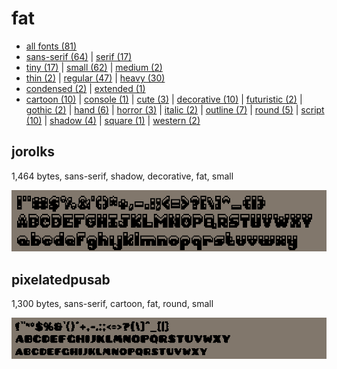 # fat

- [all fonts (81)](readme.md)
- [sans-serif (64)](sans-serif.md) | [serif (17)](serif.md)
- [tiny (17)](tiny.md) | [small (62)](small.md) | [medium (2)](medium.md)
- [thin (2)](thin.md) | [regular (47)](regular.md) | [heavy (30)](heavy.md)
- [condensed (2)](condensed.md) | [extended (1)](extended.md)
- [cartoon (10)](cartoon.md) | [console (1)](console.md) | [cute (3)](cute.md) | [decorative (10)](decorative.md) | [futuristic (2)](futuristic.md) | [gothic (2)](gothic.md) | [hand (6)](hand.md) | [horror (3)](horror.md) | [italic (2)](italic.md) | [outline (7)](outline.md) | [round (5)](round.md) | [script (10)](script.md) | [shadow (4)](shadow.md) | [square (1)](square.md) | [western (2)](western.md)
## jorolks

1,464 bytes, sans-serif, shadow, decorative, fat, small

[![font preview](previews/jorolks.png?raw=true "jorolks")](/fonts/jorolks.h)

## pixelatedpusab

1,300 bytes, sans-serif, cartoon, fat, round, small

[![font preview](previews/pixelatedpusab.png?raw=true "pixelatedpusab")](/fonts/pixelatedpusab.h)
